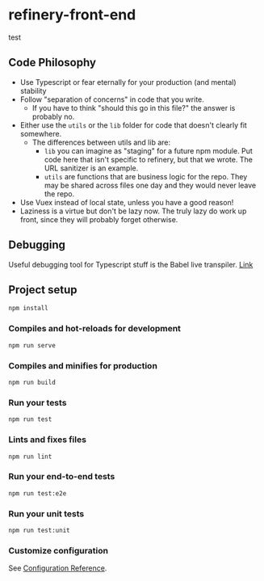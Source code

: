 # refinery-front-end

test

## Code Philosophy

- Use Typescript or fear eternally for your production (and mental) stability
- Follow "separation of concerns" in code that you write.
  - If you have to think "should this go in this file?" the answer is probably no.
- Either use the `utils` or the `lib` folder for code that doesn't clearly fit somewhere.
  - The differences between utils and lib are:
    - `lib` you can imagine as "staging" for a future npm module. Put code here that isn't specific to refinery, but that we wrote. The URL sanitizer is an example.
    - `utils` are functions that are business logic for the repo. They may be shared across files one day and they would never leave the repo.
- Use Vuex instead of local state, unless you have a good reason!
- Laziness is a virtue but don't be lazy now. The truly lazy do work up front, since they will probably forget otherwise.


## Debugging

Useful debugging tool for Typescript stuff is the Babel live transpiler.
[Link](https://babeljs.io/en/repl#?babili=false&browsers=&build=&builtIns=false&spec=false&loose=false&code_lz=JYWwDg9gTgLgBAbzgYSgUwIYzQUQDZohoB2MANHAGoByEAJmnAL5wBmUEIcA5AG4CuabgG4AUKEixEKTpGIlycAAocwFSoOZsOXPoIC0YVWlgBPfQwDG0LNBHjw0eAjwZiAc34Z3aACoQAQUs0ABk3dwBZDDAWdk4eAAEAehhTMDQAZySjCAArNEsYfTQ6YBhofVT0jPsJJzgg3FLyqG147mTrR3lSLOROEAhiJMacZugAOgEhMTqpBDGy6BUIMAzYnUSUtMykrrkFSp2asVEE_u6FUUtXDIy4ACU0VmB5KFN-hkWWuDQAD2wxDo9w0jAQojgcASKzAAAokOgAI78YDoOgALjgMCgmiYAEo4EZgLwsIwSksoDCMgBCTHfZaqe4AHzgxH4eDwp0hYH4ACM8MBLHB0ECTPSoLCCeDIZDrMQMvAcms4ABeLEAC2AGQm5JaVK5MqSSTgAElWHAAO6MOhDbjwdUYXiMEkCuhwBWkijYDkaxj8DImCYQmXAc2w6lKjJS4My4VoGD8KDEOCwmOxuAAHnVAGYAHz9dlu4gQeClDJgVymODWBi_cZQCYZpI53NpyF4sSxpiiNNGuC-dWMABE6AVQ7gWt-TveME1Hl-f2CYHgwDdbjdrg8E1NMG49yHs8Yo5g44g5sPcAgvPyhSDsblCsQq4om_cFAmH-PLDVkYNkL7A6TpOGT8OkrTuBwdxwLy_DwO4QzEBgcAEI6jBlGw0CshAFrbjgTqkF4HJVrCoaWowGB0GucAAExAgSVqWsAPryCUWIQHANpwG4cA4GyXB4BAEAANagb2xohMAQnDpOs5AcmF4kPwIDjq8l5QAwrSsJhF4gNEYCvO4bGWtAQnbr4xyWFAwDLoxPqmGgPoZOxxbwBg7AYKucDoniaYPvAurQGEHheD4qrIeEqoqmqdr_LucAAPw8NgALcF54XBd4fiBMEQWRNEADar4ALp_tWQyPhgwRUmF0rptwAVQPoq7cJiAAGDX6DixD6K4IC8nQGBNcQPJFAAJAgq5MK1ZBtr6RCYtwgzFkJHncDN6bpe4mINblIVoOt6YfhMx5pkwpXoAmSYprNfYJDAGRNe4xboLNGajPWs2Qh1q4qgglVoFS-X1fWTV0NwRXdhtkKvr9_1UhMr6Q1Dh5ELDVWMhMKNoEjG1yoCMBowDGN4woOPpkMhPw0MZP_q2sYdsG3bBjy_KCnGooSuqmKoJg2D4IQCh4piND0GCaYXYmyaphtGalLw1a3BkKojs8rwmOYNZoMUIN4x5byMXQs76PoACMAAMZtgcEpBDnTUMILJ2oihp4qSjTmZJHLdvtp2zCiEz_ySKWzwYOy8BPC8bwfKL4piEAA&debug=false&forceAllTransforms=false&shippedProposals=false&circleciRepo=&evaluate=false&fileSize=false&timeTravel=false&sourceType=module&lineWrap=true&presets=es2017%2Cstage-2%2Cstage-3%2Ctypescript&prettier=true&targets=Node-8.9&version=7.4.5&externalPlugins=%40babel%2Fplugin-transform-typescript%407.4.5%2Cbabel-plugin-transform-vue-jsx%403.7.0)

## Project setup
```
npm install
```

### Compiles and hot-reloads for development
```
npm run serve
```

### Compiles and minifies for production
```
npm run build
```

### Run your tests
```
npm run test
```

### Lints and fixes files
```
npm run lint
```

### Run your end-to-end tests
```
npm run test:e2e
```

### Run your unit tests
```
npm run test:unit
```

### Customize configuration
See [Configuration Reference](https://cli.vuejs.org/config/).
